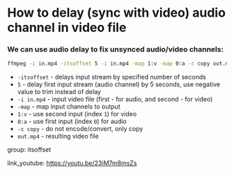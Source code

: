 # How to delay (sync with video) audio channel in video file 

### We can use audio delay to fix unsynced audio/video channels:

```bash
ffmpeg -i in.mp4 -itsoffset 5 -i in.mp4 -map 1:v -map 0:a -c copy out.mp4
```

- `-itsoffset` - delays input stream by specified number of seconds
- `5` - delay first input stream (audio channel) by 5 seconds, use negative value to trim instead of delay
- `-i in.mp4` - input video file (first - for audio, and second - for video)
- `-map` - map input channels to output
- `1:v` - use second input (index `1`) for video
- `0:a` - use first input (index `0`) for audio
- `-c copy` - do not encode/convert, only copy
- `out.mp4` - resulting video file

group: itsoffset


link_youtube: https://youtu.be/23iM7m8msZs
